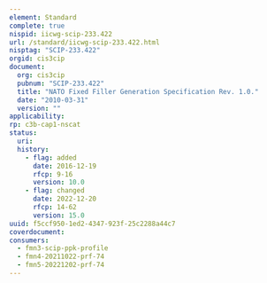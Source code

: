 ```yaml
---
element: Standard
complete: true
nispid: iicwg-scip-233.422
url: /standard/iicwg-scip-233.422.html
nisptag: "SCIP-233.422"
orgid: cis3cip
document:
  org: cis3cip
  pubnum: "SCIP-233.422"
  title: "NATO Fixed Filler Generation Specification Rev. 1.0."
  date: "2010-03-31"
  version: ""
applicability:
rp: c3b-cap1-nscat
status:
  uri: 
  history: 
    - flag: added
      date: 2016-12-19
      rfcp: 9-16
      version: 10.0
    - flag: changed
      date: 2022-12-20
      rfcp: 14-62
      version: 15.0
uuid: f5ccf950-1ed2-4347-923f-25c2288a44c7
coverdocument:
consumers:
  - fmn3-scip-ppk-profile
  - fmn4-20211022-prf-74
  - fmn5-20221202-prf-74
---
```

